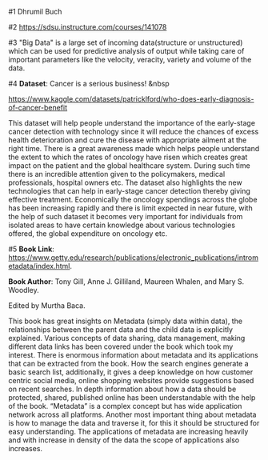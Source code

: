 #1 Dhrumil Buch

#2 https://sdsu.instructure.com/courses/141078

#3 "Big Data" is a large set of incoming data(structure or unstructured) which can be used for predictive analysis of output while taking care of important parameters like 
   the velocity, veracity, variety and volume of the data.
   
#4 **Dataset**: Cancer is a serious business! &nbsp

   https://www.kaggle.com/datasets/patricklford/who-does-early-diagnosis-of-cancer-benefit 

   
   This dataset will help people understand the importance of the early-stage cancer detection with technology since it will reduce the chances of excess health 
   deterioration and cure the disease with appropriate ailment at the right time. There is a great awareness made which helps people understand the extent to which the 
   rates of oncology have risen which creates great impact on the patient and the global healthcare system. During such time there is an incredible attention given to the 
   policymakers, medical professionals, hospital owners etc. The dataset also highlights the new technologies that can help in early-stage cancer detection thereby giving 
   effective treatment. Economically the oncology spendings across the globe has been increasing rapidly and there is limit expected in near future, with the help of such 
   dataset it becomes very important for individuals from isolated areas to have certain knowledge about various technologies offered, the global expenditure on oncology 
   etc.
   
#5 **Book Link**: https://www.getty.edu/research/publications/electronic_publications/intrometadata/index.html. 


   **Book Author**: Tony Gill, Anne J. Gilliland, Maureen Whalen, and Mary S. Woodley. 

   
   Edited by Murtha Baca. 

   
   This book has great insights on Metadata (simply data within data), the relationships between the parent data and the child data is explicitly explained. Various 
   concepts of data sharing, data management, making different data links has been covered under the book which took my interest. There is enormous information about 
   metadata and its applications that can be extracted from the book. How the search engines generate a basic search list, additionally, it gives a deep knowledge on how 
   customer centric social media, online shopping websites provide suggestions based on recent searches. In depth information about how a data should be protected, shared, 
   published online has been understandable with the help of the book. “Metadata” is a complex concept but has wide application network across all platforms. Another most 
   important thing about metadata is how to manage the data and traverse it, for this it should be structured for easy understanding. The applications of metadata are 
   increasing heavily and with increase in density of the data the scope of applications also increases. 


   

